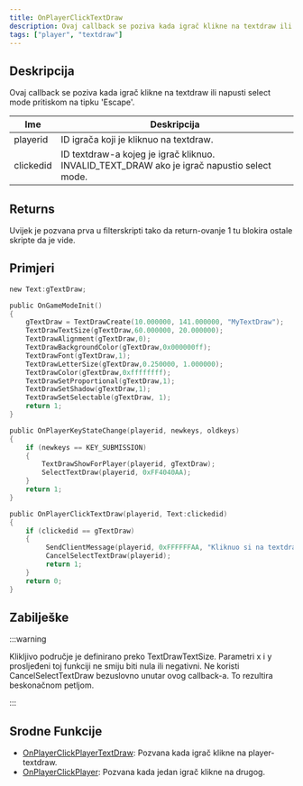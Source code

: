 ```yaml
---
title: OnPlayerClickTextDraw
description: Ovaj callback se poziva kada igrač klikne na textdraw ili napusti select mode pritiskom na tipku 'Escape'.
tags: ["player", "textdraw"]
---
```


## Deskripcija

Ovaj callback se poziva kada igrač klikne na textdraw ili napusti select mode pritiskom na tipku 'Escape'.

| Ime       | Deskripcija                                                                                |
| --------- | ------------------------------------------------------------------------------------------ |
| playerid  | ID igrača koji je kliknuo na textdraw.                                                     |
| clickedid | ID textdraw-a kojeg je igrač kliknuo. INVALID_TEXT_DRAW ako je igrač napustio select mode. |

## Returns

Uvijek je pozvana prva u filterskripti tako da return-ovanje 1 tu blokira ostale skripte da je vide.

## Primjeri

```c
new Text:gTextDraw;

public OnGameModeInit()
{
    gTextDraw = TextDrawCreate(10.000000, 141.000000, "MyTextDraw");
    TextDrawTextSize(gTextDraw,60.000000, 20.000000);
    TextDrawAlignment(gTextDraw,0);
    TextDrawBackgroundColor(gTextDraw,0x000000ff);
    TextDrawFont(gTextDraw,1);
    TextDrawLetterSize(gTextDraw,0.250000, 1.000000);
    TextDrawColor(gTextDraw,0xffffffff);
    TextDrawSetProportional(gTextDraw,1);
    TextDrawSetShadow(gTextDraw,1);
    TextDrawSetSelectable(gTextDraw, 1);
    return 1;
}

public OnPlayerKeyStateChange(playerid, newkeys, oldkeys)
{
    if (newkeys == KEY_SUBMISSION)
    {
        TextDrawShowForPlayer(playerid, gTextDraw);
        SelectTextDraw(playerid, 0xFF4040AA);
    }
    return 1;
}

public OnPlayerClickTextDraw(playerid, Text:clickedid)
{
    if (clickedid == gTextDraw)
    {
         SendClientMessage(playerid, 0xFFFFFFAA, "Kliknuo si na textdraw.");
         CancelSelectTextDraw(playerid);
         return 1;
    }
    return 0;
}
```

## Zabilješke

:::warning

Klikljivo područje je definirano preko TextDrawTextSize. Parametri x i y prosljeđeni toj funkciji ne smiju biti nula ili negativni. Ne koristi CancelSelectTextDraw bezuslovno unutar ovog callback-a. To rezultira beskonačnom petljom.

:::

## Srodne Funkcije

- [OnPlayerClickPlayerTextDraw](OnPlayerClickPlayerTextDraw.md): Pozvana kada igrač klikne na player-textdraw.
- [OnPlayerClickPlayer](OnPlayerClickPlayer.md): Pozvana kada jedan igrač klikne na drugog.
